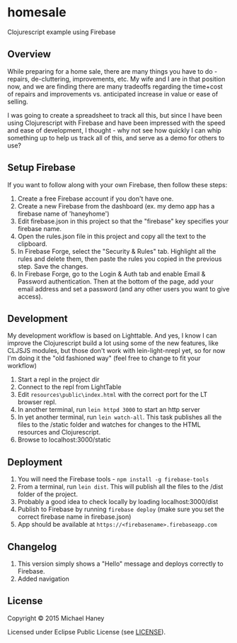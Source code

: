 # homesale

Clojurescript example using Firebase

## Overview

While preparing for a home sale, there are many things you have to do - repairs, de-cluttering, improvements, etc.
My wife and I are in that position now, and we are finding there are many tradeoffs regarding the time+cost of repairs
and improvements vs. anticipated increase in value or ease of selling.

I was going to create a spreadsheet to track all this, but since I have been using Clojurescript with Firebase and have been
impressed with the speed and ease of development, I thought - why not see how quickly I can whip something up to help us track
all of this, and serve as a demo for others to use?

## Setup Firebase
If you want to follow along with your own Firebase, then follow these steps:

1. Create a free Firebase account if you don't have one.
2. Create a new Firebase from the dashboard (ex. my demo app has a firebase name of 'haneyhome')
3. Edit firebase.json in this project so that the "firebase" key specifies your firebase name.
4. Open the rules.json file in this project and copy all the text to the clipboard.
5. In Firebase Forge, select the "Security & Rules" tab.  Highlight all the rules and delete them, then paste the rules you copied in the previous step.  Save the changes.
6. In Firebase Forge, go to the Login & Auth tab and enable Email & Password authentication.  Then at the bottom of the page, add your email address and set a password (and any other users you want to give access).

## Development
My development workflow is based on Lighttable.  And yes, I know I can improve the Clojurescript build a lot using some of the new features, like CLJSJS modules, but those don't work with lein-light-nrepl yet, so for now I'm doing it the "old fashioned way" (feel free to change to fit your workflow)

1. Start a repl in the project dir
2. Connect to the repl from LightTable
3. Edit `resources\public\index.html` with the correct port for the LT browser repl.
4. In another terminal, run `lein httpd 3000` to start an http server
5. In yet another terminal, run `lein watch-all`.  This task publishes all the files to the /static folder and watches for changes to the HTML resources and Clojurescript.
6. Browse to localhost:3000/static

## Deployment

1. You will need the Firebase tools - `npm install -g firebase-tools`
2. From a terminal, run `lein dist`.  This will publish all the files to the /dist folder of the project.
3. Probably a good idea to check locally by loading localhost:3000/dist
4. Publish to Firebase by running `firebase deploy` (make sure you set the correct firebase name in firebase.json)
5. App should be available at `https://<firebasename>.firebaseapp.com`

## Changelog

1. This version simply shows a "Hello" message and deploys correctly to Firebase.
2. Added navigation



## License

Copyright © 2015 Michael Haney

Licensed under Eclipse Public License (see [LICENSE](LICENSE)).
